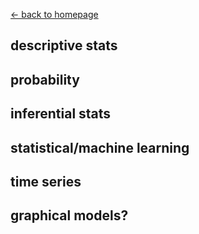 [<- back to homepage](index.md)

## descriptive stats
## probability
## inferential stats
## statistical/machine learning
## time series
## graphical models?
